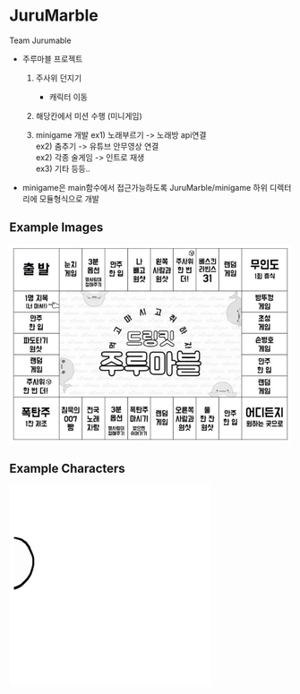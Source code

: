# JuruMarble
Team Jurumable

- 주루마블 프로젝트
    1. 주사위 던지기
        - 캐릭터 이동
    
    2. 해당칸에서 미션 수행 (미니게임)

    3. minigame 개발 
        ex1) 노래부르기 -> 노래방 api연결  
        ex2) 춤추기 -> 유튜브 안무영상 연결  
        ex2) 각종 술게임 -> 인트로 재생  
        ex3) 기타 등등..  

- minigame은 main함수에서 접근가능하도록 JuruMarble/minigame 하위 디렉터리에 모듈형식으로 개발

## Example Images

<img src="./assets/background.jpeg"></img>

## Example Characters

<img src="./assets/ogu.gif"></img>


